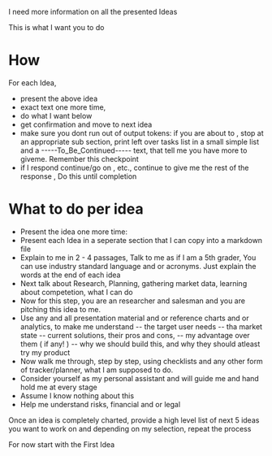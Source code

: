 I need more information on all the presented Ideas

This is what I want you to do

# How

For each Idea,

- present the above idea
- exact text one more time,
- do what I want below
- get confirmation and move to next idea
- make sure you dont run out of output tokens: if you are about to , stop at an appropriate sub section, print left over tasks list in a small simple list and a -----To_Be_Continued----- text, that tell me you have more to giveme. Remember this checkpoint
- if I respond continue/go on , etc., continue to give me the rest of the response , Do this until completion

# What to do per idea

- Present the idea one more time:
- Present each Idea in a seperate section that I can copy into a markdown file
- Explain to me in 2 - 4 passages, Talk to me as if I am a 5th grader, You can use industry standard language and or acronyms. Just explain the words at the end of each idea
- Next talk about Research, Planning, gathering market data, learning about competetion, what I can do
- Now for this step, you are an researcher and salesman and you are pitching this idea to me.
- Use any and all presentation material and or reference charts and or analytics, to make me understand
  -- the target user needs
  -- tha market state
  -- current solutions, their pros and cons,
  -- my advantage over them ( if any! )
  -- why we should build this, and why they should atleast try my product
- Now walk me through, step by step, using checklists and any other form of tracker/planner, what I am supposed to do.
- Consider yourself as my personal assistant and will guide me and hand hold me at every stage
- Assume I know nothing about this
- Help me understand risks, financial and or legal

Once an idea is completely charted, provide a high level list of next 5 ideas you want to work on and depending on my selection, repeat the process

For now start with the First Idea
